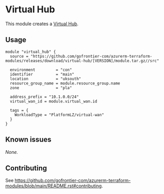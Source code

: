 # Virtual Hub

This module creates a [Virtual Hub](https://registry.terraform.io/providers/hashicorp/azurerm/latest/docs/resources/virtual_hub).

## Usage

```hcl
module "virtual_hub" {
  source = "https://github.com/gofrontier-com/azurerm-terraform-modules/releases/download/virtual-hub/[VERSION]/module.tar.gz//src"

  environment         = "con"
  identifier          = "main"
  location            = "uksouth"
  resource_group_name = module.resource_group.name
  zone                = "pla"

  address_prefix = "10.1.0.0/24"
  virtual_wan_id = module.virtual_wan.id

  tags = {
    WorkloadType = "PlatformLZ/virtual-wan"
  }
}
```

## Known issues

_None._

## Contributing

See <https://github.com/gofrontier-com/azurerm-terraform-modules/blob/main/README.rst#contributing>.
